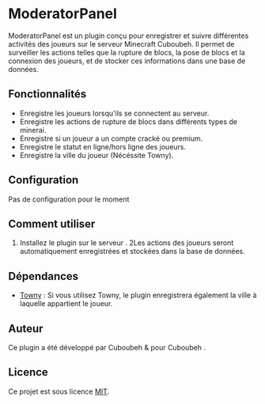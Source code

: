 # ModeratorPanel

ModeratorPanel est un plugin conçu pour enregistrer et suivre différentes activités des joueurs sur le serveur Minecraft Cuboubeh. Il permet de surveiller les actions telles que la rupture de blocs, la pose de blocs et la connexion des joueurs, et de stocker ces informations dans une base de données.

## Fonctionnalités

- Enregistre les joueurs lorsqu'ils se connectent au serveur.
- Enregistre les actions de rupture de blocs dans différents types de minerai.
- Enregistre si un joueur a un compte cracké ou premium.
- Enregistre le statut en ligne/hors ligne des joueurs.
- Enregistre la ville du joueur (Nécéssite Towny).

## Configuration

Pas de configuration pour le moment

## Comment utiliser

1. Installez le plugin sur le serveur .
2Les actions des joueurs seront automatiquement enregistrées et stockées dans la base de données.

## Dépendances

- [Towny](https://towny.palmergames.com/) : Si vous utilisez Towny, le plugin enregistrera également la ville à laquelle appartient le joueur.

## Auteur

Ce plugin a été développé par Cuboubeh & pour Cuboubeh .

## Licence

Ce projet est sous licence [MIT](LICENSE).
